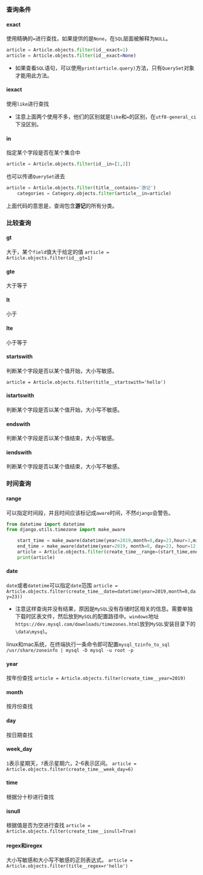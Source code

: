 ### 查询条件
#### exact
使用精确的`=`进行查找，如果提供的是`None`，在`SQL`层面被解释为`NULL`。

```python
article = Article.objects.filter(id__exact=1)
article = Article.objects.filter(id__exact=None)
```
* 如果查看`SQL`语句，可以使用`print(article.query)`方法，只有`QuerySet`对象才能用此方法。

#### iexact
使用`like`进行查找
* 注意上面两个使用不多，他们的区别就是`like`和`=`的区别，在`utf8-general_ci`下没区别。

#### in 
指定某个字段是否在某个集合中

```python
article = Article.objects.filter(id__in=[1,2])
```
也可以传递`QuerySet`进去

```python
article = Article.objects.filter(title__contains='游记')
    categories = Category.objects.filter(article__in=article)

```
上面代码的意思是，查询包含**游记**的所有分类。

### 比较查询
#### gt
大于，某个`field`值大于给定的值
`article = Article.objects.filter(id__gt=1)`

#### gte
大于等于

#### lt
小于

#### lte
小于等于

#### startswith
判断某个字段是否以某个值开始，大小写敏感。

`article = Article.objects.filter(title__startswith='hello')`

#### istartswith
判断某个字段是否以某个值开始，大小写不敏感。

#### endswith
判断某个字段是否以某个值结束，大小写敏感。

#### iendswith
判断某个字段是否以某个值结束，大小写不敏感。

### 时间查询

#### range
可以指定时间段，并且时间应该标记成`aware`时间，不然`django`会警告。

```python
from datetime import datetime
from django.utils.timezone import make_aware

    start_time = make_aware(datetime(year=2019,month=8,day=23,hour=3,minute=0,second=0))
    end_time = make_aware(datetime(year=2019, month=8, day=23, hour=12, minute=0, second=0))
    article = Article.objects.filter(create_time__range=(start_time,end_time))
    print(article)
```

#### date
`date`或者`datetime`可以指定`date`范围
`article = Article.objects.filter(create_time__date=datetime(year=2019,month=8,day=23))`
* 注意这样查询并没有结果，原因是`MySQL`没有存储时区相关的信息。需要单独下载时区表文件，然后放到`MySQL`的配置路径中。`windows`地址`https://dev.mysql.com/downloads/timezones.html`放到`MySQL`安装目录下的`\data\mysql`。

linux和mac系统，在终端执行一条命令即可配置`mysql_tzinfo_to_sql /usr/share/zoneinfo | mysql -D mysql -u root -p`

#### year
按年份查找
`article = Article.objects.filter(create_time__year=2019)`

#### month
按月份查找

#### day
按日期查找

#### week_day
`1`表示星期天，`7`表示星期六，2-6表示区间。
`article = Article.objects.filter(create_time__week_day=6)`

#### time
根据分十秒进行查找

#### isnull
根据值是否为空进行查找
`article = Article.objects.filter(create_time__isnull=True)`

#### regex和iregex
大小写敏感和大小写不敏感的正则表达式。
`article = Article.objects.filter(title__regex=r'hello')`





